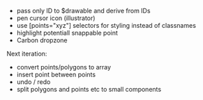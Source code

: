- pass only ID to $drawable and derive from IDs
- pen cursor icon (illustrator)
- use [points="xyz"] selectors for styling instead of classnames
- highlight potentiall snappable point
- Carbon dropzone

Next iteration:
- convert points/polygons to array
- insert point between points
- undo / redo
- split polygons and points etc to small components 